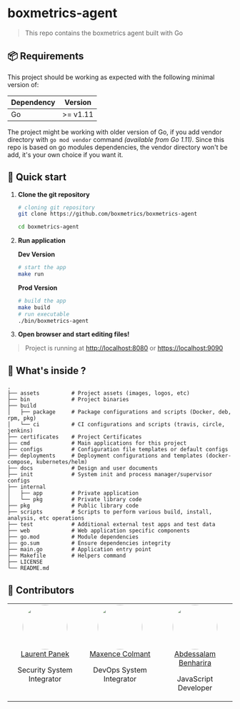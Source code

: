 # boxmetrics-agent

> This repo contains the boxmetrics agent built with Go

## 📦 Requirements

This project should be working as expected with the following minimal version of:

| Dependency | Version  |
| ---------- | :------: |
| Go         | >= v1.11 |

The project might be working with older version of Go, if you add vendor directory with `go mod vendor` command _(available from Go 1.11)_. Since this repo is based on go modules dependencies, the vendor directory won't be add, it's your own choice if you want it.

## 🚀 Quick start

1. **Clone the git repository**

   ```bash
   # cloning git repository
   git clone https://github.com/boxmetrics/boxmetrics-agent

   cd boxmetrics-agent
   ```

2. **Run application**

   **Dev Version**

   ```bash
   # start the app
   make run
   ```

   **Prod Version**

   ```bash
   # build the app
   make build
   # run executable
   ./bin/boxmetrics-agent
   ```

3. **Open browser and start editing files!**

> Project is running at <http://localhost:8080> or <https://localhost:9090>

## 🧐 What's inside ?

```text
.
├── assets          # Project assets (images, logos, etc)
├── bin             # Project binaries
├── build
│   ├── package     # Package configurations and scripts (Docker, deb, rpm, pkg)
│   └── ci          # CI configurations and scripts (travis, circle, jenkins)
├── certificates    # Project Certificates
├── cmd             # Main applications for this project
├── configs         # Configuration file templates or default configs
├── deployments     # Deployment configurations and templates (docker-compose, kubernetes/helm)
├── docs            # Design and user documents
├── init            # System init and process manager/supervisor configs
├── internal
│   ├── app         # Private application
│   └── pkg         # Private library code
├── pkg             # Public library code
├── scripts         # Scripts to perform various build, install, analysis, etc operations
├── test            # Additional external test apps and test data
├── web             # Web application specific components
├── go.mod          # Module dependencies
├── go.sum          # Ensure dependencies integrity
├── main.go         # Application entry point
├── Makefile        # Helpers command
├── LICENSE
└── README.md
```

## 👥 Contributors

<table width="100%">
  <tbody width="100%">
    <tr width="100%">
      <td align="center" width="33.3333%" valign="top">
        <img style="border-radius: 50%;" width="100" height="100" src="https://github.com/Laurent-PANEK.png?s=100">
        <br>
        <a href="https://github.com/Laurent-PANEK">Laurent Panek</a>
        <p>Security System Integrator</p>
      </td>
     <td align="center" width="33.3333%" valign="top">
        <img style="border-radius: 50%;"  width="100" height="100" src="https://github.com/maxencecolmant.png?s=100">
        <br>
        <a href="https://github.com/maxencecolmant">Maxence Colmant</a>
        <p>DevOps System Integrator</p>
    </td>
          <td align="center" width="33.3333%" valign="top">
        <img style="border-radius: 50%;"  width="100" height="100" src="https://github.com/Abdessalam98.png?s=100">
        <br>
        <a href="https://github.com/Abdessalam98">Abdessalam Benharira</a>
        <p>JavaScript Developer</p>
      </td>
     </tr>
  </tbody>
</table>
